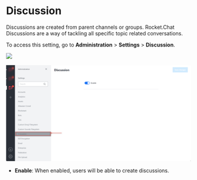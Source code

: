 # Discussion

Discussions are created from parent channels or groups. Rocket.Chat Discussions are a way of tackling all specific topic related conversations.

To access this setting, go to **Administration** > **Settings** > **Discussion**.

![](<../../../.gitbook/assets/administration >)

![](<../../../.gitbook/assets/image (649).png>)

* **Enable**: When enabled, users will be able to create discussions.
